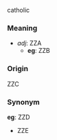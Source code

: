 catholic
### Meaning
+ _adj_: ZZA
	+ __eg__: ZZB

### Origin

ZZC

### Synonym

__eg__: ZZD

+ ZZE


